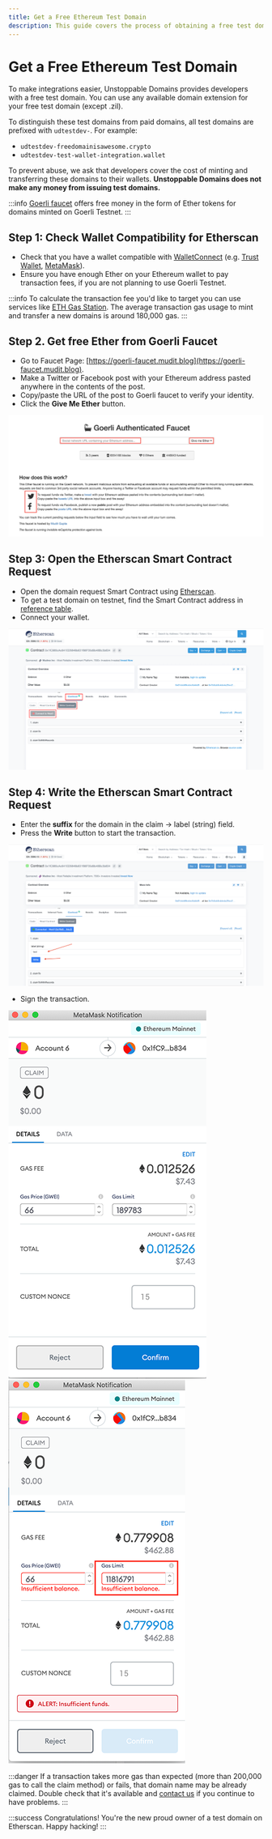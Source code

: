 ```yaml
---
title: Get a Free Ethereum Test Domain
description: This guide covers the process of obtaining a free test domain, through direct smart contract calling on Etherscan.
---
```


# Get a Free Ethereum Test Domain

To make integrations easier, Unstoppable Domains provides developers with a free test domain. You can use any available domain extension for your free test domain (except .zil).&#x20;

To distinguish these test domains from paid domains, all test domains are prefixed with `udtestdev-`. For example:

* `udtestdev-freedomainisawesome.crypto`
* `udtestdev-test-wallet-integration.wallet`

To prevent abuse, we ask that developers cover the cost of minting and transferring these domains to their wallets. **Unstoppable Domains does not make any money from issuing test domains.**

:::info
[Goerli faucet](https://goerli-faucet.slock.it/) offers free money in the form of Ether tokens for domains minted on Goerli Testnet.
:::

## Step 1: Check Wallet Compatibility for Etherscan

* Check that you have a wallet compatible with [WalletConnect](https://walletconnect.org/wallets) (e.g. [Trust Wallet](https://trustwallet.com), [MetaMask](https://metamask.io)).
* Ensure you have enough Ether on your Ethereum wallet to pay transaction fees, if you are not planning to use Goerli Testnet.

:::info
To calculate the transaction fee you'd like to target you can use services like [ETH Gas Station](https://ethgasstation.info/calculatorTxV.php). The average transaction gas usage to mint and transfer a new domains is around 180,000 gas.
:::

## Step 2. Get free Ether from Goerli Faucet

* Go to Faucet Page: [https://goerli-faucet.mudit.blog](https://goerli-faucet.mudit.blog).
* Make a Twitter or Facebook post with your Ethereum address pasted anywhere in the contents of the post.
* Copy/paste the URL of the post to Goerli faucet to verify your identity.
* Click the **Give Me Ether** button.

![Retrieve free Ether through the Goerli testnet faucet (Layer 1)](/images/goerli-faucet-free-ether.png)

## Step 3: Open the Etherscan Smart Contract Request

* Open the domain request Smart Contract using [Etherscan](https://etherscan.io/address/0x1fC985cAc641ED5846b631f96F35d9b48Bc3b834#writeContract).
* To get a test domain on testnet, find the Smart Contract address in [reference table](domain-registry-essentials/cns-smart-contracts.md#freeminter).
* Connect your wallet.

![How to locate the smart contract address in the reference table and connect your wallet](/images/etherscan-steps-test-domain.png)

## Step 4: Write the Etherscan Smart Contract Request

* Enter the **suffix** for the domain in the claim -> label (string) field.
* &#x20;Press the **Write** button to start the transaction.

![Select the domain suffix and click "Write" button to start the transaction](/images/step-3.png)

* Sign the transaction.

![Etherscan wallet signature page](/images/step-4-etherscan-claim-domain-small.png '#display=inline-block;padding=5px;width=40%;')![Etherscan error for insufficient funds](/images/step-4-1-etherscan-claim-domain-small.png '#display=inline-block;padding=5px;width=30%;')

:::danger
If a transaction takes more gas than expected (more than 200,000 gas to call the claim method) or fails, that domain name may be already claimed. Double check that it's available and [contact us](https://discord.gg/b6ZVxSZ9Hn) if you continue to have problems.
:::

:::success Congratulations!
You're the new proud owner of a test domain on Etherscan. Happy hacking!
:::
